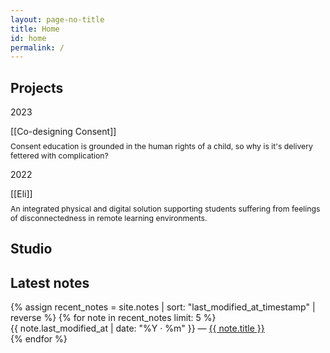 ```yaml
---
layout: page-no-title
title: Home
id: home
permalink: /
---
```


<h2>Projects</h2>
<!-- <p>A collection of design, research, and work projects.</p> -->
<div class="bb">
  <flex class="align-baseline">
  <div style="min-width: 7em"><p>2023</p></div>
    <div>
      [[Co-designing Consent]]
      <p style="margin-top: 0.5rem; font-size: 0.875em" class="muted">Consent education is grounded in the human rights of a child, so why is it's delivery fettered with complication?</p>
    </div>
    </flex>
</div>

<div class="bb">
  <flex class="align-baseline">
  <div style="min-width: 7em"><p>2022</p></div>
    <div>
      [[Eli]]
      <p style="margin-top: 0.5rem; font-size: 0.875em" class="muted">An integrated physical and digital solution supporting students suffering from feelings of disconnectedness in remote learning environments.</p>
    </div>
    </flex>
</div>


<h2>Studio</h2>
<!-- <p>An amalgamation of music, photos, visuals and more.</p> -->

<h2>Latest notes</h2>
<ul style="list-style-type: none; padding-left: 0em;">
  {% assign recent_notes = site.notes | sort: "last_modified_at_timestamp" | reverse %}
  {% for note in recent_notes limit: 5 %}
    <li>
      {{ note.last_modified_at | date: "%Y · %m" }} — <a class="internal-link" href="{{ site.baseurl }}{{ note.url }}">{{ note.title }}</a>
    </li>
  {% endfor %}
</ul>